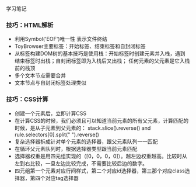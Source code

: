 学习笔记

### 技巧：HTML解析
- 利用Symbol('EOF')唯一性 表示文件终结    
- ToyBrowser主要标签：开始标签、结束标签和自封闭标签
- 从标签构建DOM树的基本技巧是使用栈：开始标签时创建元素并入栈，遇到结束标签时出栈；自封闭标签即为入栈后又出栈； 任何元素的父元素是它入栈前的栈顶
- 多个文本节点需要合并
- 文本节点与自封闭标签处理类似

### 技巧：CSS计算  
- 创建一个元素后，立即计算CSS
- 在计算CSS的时候，我们必须且可以知道当前元素的所有父元素，计算匹配的时候，是从子元素到父元素的： 
    stack.slice().reverse() and rule.selectors[0].split(" ").reverse()
- 复杂选择器拆成针对单个元素的选择器，跟父元素队列一一匹配   
- 在循环父元素队列时，根据选择器类型跟当前元素匹配  
- 选择器权重是用四元组实现的（[0，0，0，0]）。越左边权重越高。比较时从左到右比较，一旦左边比较完成，不需要比较后边的数字。  
- 四元组第一个元素对应行间样式，第二个对应id选择器，第三那个对应class选择器，第四个对应tag选择器  